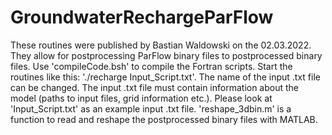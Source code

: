 # GroundwaterRechargeParFlow
These routines were published by Bastian Waldowski on the 02.03.2022. 
They allow for postprocessing ParFlow binary files to postprocessed binary files. 
Use 'compileCode.bsh' to compile the Fortran scripts. Start the routines like this: './recharge Input_Script.txt'. 
The name of the input .txt file can be changed. 
The input .txt file must contain information about the model (paths to input files, grid information etc.). Please look at 'Input_Script.txt' as an example input .txt file.
'reshape_3dbin.m' is a function to read and reshape the postprocessed binary files with MATLAB. 

